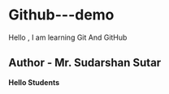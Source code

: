 # Github---demo
Hello , I am learning Git And GitHub
## Author - Mr. Sudarshan Sutar
**Hello Students**
